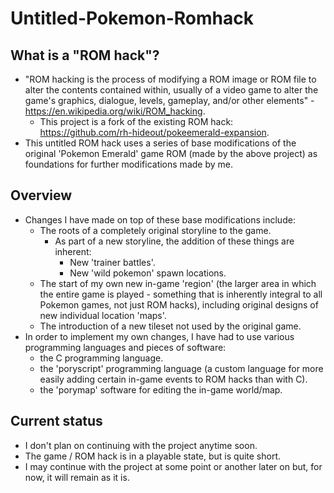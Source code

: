 # Untitled-Pokemon-Romhack

## What is a "ROM hack"?
* "ROM hacking is the process of modifying a ROM image or ROM file to alter the contents contained within, usually of a video game to alter the game's graphics, dialogue, levels, gameplay, and/or other elements" -  https://en.wikipedia.org/wiki/ROM_hacking.
    * This project is a fork of the existing ROM hack: https://github.com/rh-hideout/pokeemerald-expansion.
* This untitled ROM hack uses a series of base modifications of the original 'Pokemon Emerald' game ROM (made by the above project) as foundations for further modifications made by me.

## Overview
* Changes I have made on top of these base modifications include:
    * The roots of a completely original storyline to the game.
        * As part of a new storyline, the addition of these things are inherent:
            * New 'trainer battles'.
            * New 'wild pokemon' spawn locations.
    * The start of my own new in-game 'region' (the larger area in which the entire game is played - something that is inherently integral to all Pokemon games, not just ROM hacks), including original designs of new individual location 'maps'.
    * The introduction of a new tileset not used by the original game.
* In order to implement my own changes, I have had to use various programming languages and pieces of software:
    * the C programming language.
    * the 'poryscript' programming language (a custom language for more easily adding certain in-game events to ROM hacks than with C).
    * the 'porymap' software for editing the in-game world/map.

## Current status
* I don't plan on continuing with the project anytime soon.
* The game / ROM hack is in a playable state, but is quite short.
* I may continue with the project at some point or another later on but, for now, it will remain as it is.
